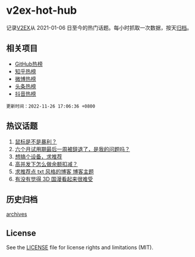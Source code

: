 # v2ex-hot-hub

 记录[V2EX](https://www.v2ex.com/)从 2021-01-06 日至今的热门话题。每小时抓取一次数据，按天[归档](archives)。
 
 ## 相关项目

- [GitHub热榜](https://github.com/lonnyzhang423/github-hot-hub)
- [知乎热榜](https://github.com/lonnyzhang423/zhihu-hot-hub)
- [微博热榜](https://github.com/lonnyzhang423/weibo-hot-hub)
- [头条热榜](https://github.com/lonnyzhang423/toutiao-hot-hub)
- [抖音热榜](https://github.com/lonnyzhang423/douyin-hot-hub)


 `更新时间：2022-11-26 17:06:36 +0800`

## 热议话题

1. [鼠标是不是暴利？](https://www.v2ex.com/t/897925)
1. [六个月试用期最后一周被辞退了，是我的问题吗？](https://www.v2ex.com/t/897986)
1. [想搞个设备，求推荐](https://www.v2ex.com/t/898042)
1. [高并发下怎么做余额扣减？](https://www.v2ex.com/t/897920)
1. [求推荐点 txt 风格的博客 博客主题](https://www.v2ex.com/t/897963)
1. [有没有觉得 3D 国漫看起来很难受](https://www.v2ex.com/t/897989)

## 历史归档

[archives](archives)

## License

See the [LICENSE](LICENSE) file for license rights and limitations (MIT).
